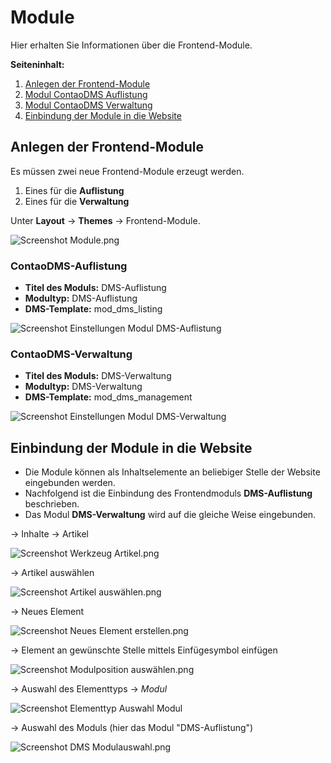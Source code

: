 # Module

Hier erhalten Sie Informationen über die Frontend-Module.

**Seiteninhalt:**
<!--toc-->
1. [Anlegen der Frontend-Module](#anlegen-der-frontend-module)
2. [Modul ContaoDMS Auflistung](#contaodms-auflistung)
3. [Modul ContaoDMS Verwaltung](#contaodms-verwaltung)
4. [Einbindung der Module in die Website](#einbindung-der-module-in-die-website)


## Anlegen der Frontend-Module

Es müssen zwei neue Frontend-Module erzeugt werden.

1. Eines für die **Auflistung**
2. Eines für die **Verwaltung**

Unter **Layout** → **Themes** → Frontend-Module.


![Screenshot Module.png](screenshot_modules.png)


### ContaoDMS-Auflistung
* **Titel des Moduls:** DMS-Auflistung 
* **Modultyp:** DMS-Auflistung
* **DMS-Template:** mod_dms_listing

![Screenshot Einstellungen Modul DMS-Auflistung](screenshot_module_listing.png)

### ContaoDMS-Verwaltung
* **Titel des Moduls:** DMS-Verwaltung 
* **Modultyp:** DMS-Verwaltung 
* **DMS-Template:** mod_dms_management

![Screenshot Einstellungen Modul DMS-Verwaltung](screenshot_module_management.png)


## Einbindung der Module in die Website

  * Die Module können als Inhaltselemente an beliebiger Stelle der Website eingebunden werden. 
  * Nachfolgend ist die Einbindung des Frontendmoduls **DMS-Auflistung** beschrieben. 
  * Das Modul **DMS-Verwaltung** wird auf die gleiche Weise eingebunden.

→ Inhalte → Artikel 

![Screenshot Werkzeug Artikel.png](screenshot_select_tool_article.png)

 → Artikel auswählen 
 
 ![Screenshot Artikel auswählen.png](screenshot_select_article.png)


→ Neues Element

![Screenshot Neues Element erstellen.png](screenshot_create_new_elementtyp.png)

→ Element an gewünschte Stelle mittels Einfügesymbol einfügen

![Screenshot Modulposition auswählen.png](screenshot_select_modul_position.png)


→ Auswahl des Elementtyps → *Modul* 


![Screenshot Elementtyp Auswahl Modul](screenshot_select_datatyp_modul.png)


→ Auswahl des Moduls (hier das Modul "DMS-Auflistung")

![Screenshot DMS Modulauswahl.png](screenshot_select_modul.png)
